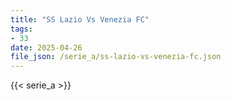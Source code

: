 ```yaml
---
title: "SS Lazio Vs Venezia FC"
tags:
- 33
date: 2025-04-26
file_json: /serie_a/ss-lazio-vs-venezia-fc.json
---
```


{{< serie_a >}}
